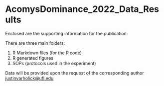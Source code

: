 # AcomysDominance_2022_Data_Results
 
Enclosed are the supporting information for the publication:

There are three main folders:
1. R Markdown files (for the R code)
2. R generated figures
3. SOPs (protocols used in the experiment)

Data will be provided upon the request of the corresponding author justinvarholick@ufl.edu 